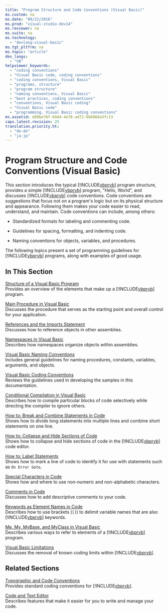 ```yaml
---
title: "Program Structure and Code Conventions (Visual Basic)"
ms.custom: na
ms.date: "09/22/2016"
ms.prod: "visual-studio-dev14"
ms.reviewer: na
ms.suite: na
ms.technology: 
  - "devlang-visual-basic"
ms.tgt_pltfrm: na
ms.topic: "article"
dev_langs: 
  - "VB"
helpviewer_keywords: 
  - "coding conventions"
  - "Visual Basic code, coding conventions"
  - "coding conventions, Visual Basic"
  - "programs, structure"
  - "program structure"
  - "naming conventions, Visual Basic"
  - "best practices, coding conventions"
  - "conventions, Visual Basic coding"
  - "Visual Basic code"
  - "programming, Visual Basic coding conventions"
ms.assetid: dd9be76f-6944-4e78-ad72-0b6084a3fc13
caps.latest.revision: 25
translation.priority.ht: 
  - "de-de"
  - "ja-jp"
---
```

# Program Structure and Code Conventions (Visual Basic)
This section introduces the typical [!INCLUDE[vbprvb](../VS_csharp/includes/vbprvb_md.md)] program structure, provides a simple [!INCLUDE[vbprvb](../VS_csharp/includes/vbprvb_md.md)] program, "Hello, World", and discusses [!INCLUDE[vbprvb](../VS_csharp/includes/vbprvb_md.md)] code conventions. Code conventions are suggestions that focus not on a program's logic but on its physical structure and appearance. Following them makes your code easier to read, understand, and maintain. Code conventions can include, among others:  
  
-   Standardized formats for labeling and commenting code.  
  
-   Guidelines for spacing, formatting, and indenting code.  
  
-   Naming conventions for objects, variables, and procedures.  
  
 The following topics present a set of programming guidelines for [!INCLUDE[vbprvb](../VS_csharp/includes/vbprvb_md.md)] programs, along with examples of good usage.  
  
## In This Section  
 [Structure of a Visual Basic Program](../VS_csharp/structure-of-a-visual-basic-program.md)  
 Provides an overview of the elements that make up a [!INCLUDE[vbprvb](../VS_csharp/includes/vbprvb_md.md)] program.  
  
 [Main Procedure in Visual Basic](../VS_csharp/main-procedure-in-visual-basic.md)  
 Discusses the procedure that serves as the starting point and overall control for your application.  
  
 [References and the Imports Statement](../VS_csharp/references-and-the-imports-statement--visual-basic-.md)  
 Discusses how to reference objects in other assemblies.  
  
 [Namespaces in Visual Basic](../VS_csharp/namespaces-in-visual-basic.md)  
 Describes how namespaces organize objects within assemblies.  
  
 [Visual Basic Naming Conventions](../VS_csharp/visual-basic-naming-conventions.md)  
 Includes general guidelines for naming procedures, constants, variables, arguments, and objects.  
  
 [Visual Basic Coding Conventions](../VS_csharp/visual-basic-coding-conventions.md)  
 Reviews the guidelines used in developing the samples in this documentation.  
  
 [Conditional Compilation in Visual Basic](../VS_csharp/conditional-compilation-in-visual-basic.md)  
 Describes how to compile particular blocks of code selectively while directing the compiler to ignore others.  
  
 [How to: Break and Combine Statements in Code](../VS_csharp/how-to--break-and-combine-statements-in-code--visual-basic-.md)  
 Shows how to divide long statements into multiple lines and combine short statements on one line.  
  
 [How to: Collapse and Hide Sections of Code](../VS_csharp/how-to--collapse-and-hide-sections-of-code--visual-basic-.md)  
 Shows how to collapse and hide sections of code in the [!INCLUDE[vbprvb](../VS_csharp/includes/vbprvb_md.md)] code editor.  
  
 [How to: Label Statements](../VS_csharp/how-to--label-statements--visual-basic-.md)  
 Shows how to mark a line of code to identify it for use with statements such as `On Error Goto`.  
  
 [Special Characters in Code](../VS_csharp/special-characters-in-code--visual-basic-.md)  
 Shows how and where to use non-numeric and non-alphabetic characters.  
  
 [Comments in Code](../VS_csharp/comments-in-code--visual-basic-.md)  
 Discusses how to add descriptive comments to your code.  
  
 [Keywords as Element Names in Code](../VS_csharp/keywords-as-element-names-in-code--visual-basic-.md)  
 Describes how to use brackets (`[]`) to delimit variable names that are also [!INCLUDE[vbprvb](../VS_csharp/includes/vbprvb_md.md)] keywords.  
  
 [Me, My, MyBase, and MyClass in Visual Basic](../VS_csharp/me--my--mybase--and-myclass-in-visual-basic.md)  
 Describes various ways to refer to elements of a [!INCLUDE[vbprvb](../VS_csharp/includes/vbprvb_md.md)] program.  
  
 [Visual Basic Limitations](../VS_csharp/visual-basic-limitations.md)  
 Discusses the removal of known coding limits within [!INCLUDE[vbprvb](../VS_csharp/includes/vbprvb_md.md)].  
  
## Related Sections  
 [Typographic and Code Conventions](../VS_csharp/typographic-and-code-conventions--visual-basic-.md)  
 Provides standard coding conventions for [!INCLUDE[vbprvb](../VS_csharp/includes/vbprvb_md.md)].  
  
 [Code and Text Editor](../VS_csharp/writing-code-in-the-code-and-text-editor.md)  
 Describes features that make it easier for you to write and manage your code.